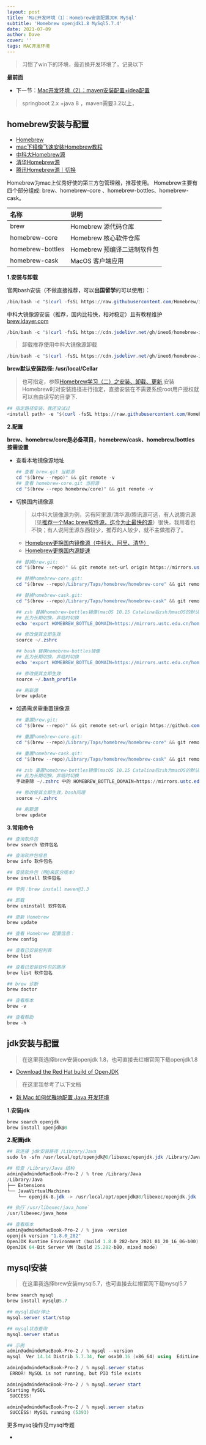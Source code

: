 ```yaml
---
layout: post
title: 'Mac开发环境（1）：Homebrew安装配置JDK MySql'
subtitle: 'Homebrew openjdk1.8 MySql5.7.4'
date: 2021-07-09
author: Dave
cover: ''
tags: MAC开发环境 
---
```


>习惯了win下的环境，最近换开发环境了，记录以下

**最前面**
- 下一节：[Mac开发环境（2）：maven安装配置+idea配置](https://picc0lo.top/2021/07/09/macForJavaDev-maven.html)

>springboot 2.x +java 8 ，maven需要3.2以上，

## homebrew安装与配置

- [Homebrew](https://brew.sh/index_zh-cn)
- [mac下镜像飞速安装Homebrew教程](https://zhuanlan.zhihu.com/p/90508170)
- [中科大Homebrew源](http://mirrors.ustc.edu.cn/help/brew.git.html#)
- [清华Homebrew源](https://mirrors.tuna.tsinghua.edu.cn/help/homebrew/)
- [腾讯Homebrew源｜切换](https://mirrors.cloud.tencent.com/help/homebrew-bottles.html)

Homebrew为mac上优秀好使的第三方包管理器，推荐使用。
Homebrew主要有四个部分组成: brew、homebrew-core 、homebrew-bottles、homebrew-cask。

  | 名称	| 说明| 
  | :-----------| :----------- |
  | brew	| Homebrew 源代码仓库| 
  | homebrew-core	| Homebrew 核心软件仓库| 
  | homebrew-bottles	| Homebrew 预编译二进制软件包| 
  | homebrew-cask	| MacOS 客户端应用| 

**1.安装与卸载**

官网bash安装（不做直接推荐，可以**出国留学**的可以使用）：

```powershell
/bin/bash -c "$(curl -fsSL https://raw.githubusercontent.com/Homebrew/install/HEAD/install.sh)"
```

中科大镜像源安装（推荐，国内比较快，相对稳定）且有教程维护[brew.idayer.com](https://brew.idayer.com/)

```powershell
/bin/bash -c "$(curl -fsSL https://cdn.jsdelivr.net/gh/ineo6/homebrew-install/install.sh)"
```

>卸载推荐使用中科大镜像源卸载

  ```powershell
  /bin/bash -c "$(curl -fsSL https://cdn.jsdelivr.net/gh/ineo6/homebrew-install/uninstall.sh)"
  ```


**brew默认安装路径: /usr/local/Cellar**

  >也可指定，参照[Homebrew学习（二）之安装、卸载、更新](https://www.cnblogs.com/kunmomo/p/11267429.html),安装Homebrew时对安装路径进行指定，直接安装在不需要系统root用户授权就可以自由读写的目录下.
  
  ```powershell
  ## 指定路径安装，我还没试过
  <install path> -e "$(curl -fsSL https://raw.githubusercontent.com/Homebrew/install/master/install)"
  ```


**2.配置**

**brew、homebrew/core是必备项目，homebrew/cask、homebrew/bottles按需设置**

- 查看本地镜像源地址
  
  ```powershell 
  ## 查看 brew.git 当前源
  cd "$(brew --repo)" && git remote -v
  ## 查看 homebrew-core.git 当前源
  cd "$(brew --repo homebrew/core)" && git remote -v
  ```

- 切换国内镜像源
  
  >以中科大镜像源为例，另有阿里源/清华源/腾讯源可选，有人说腾讯源（见[推荐一个Mac brew软件源，迄今为止最快的源](https://zhuanlan.zhihu.com/p/72251385)）很快，我用着也不快；有人说阿里源东西较少，推荐的人较少，就不主做推荐了。

  - [Homebrew更换国内镜像源（中科大、阿里、清华）](https://blog.csdn.net/H_WeiC/article/details/107857302)
  - [Homebrew更换国内源提速](https://blog.csdn.net/toopoo/article/details/104709816/?utm_medium=distribute.pc_relevant.none-task-blog-2~default~baidujs_baidulandingword~default-0.control&spm=1001.2101.3001.4242)

  ```powershell
  ## 替换brew.git:
  cd "$(brew --repo)" && git remote set-url origin https://mirrors.ustc.edu.cn/brew.git

  ## 替换homebrew-core.git:
  cd "$(brew --repo)/Library/Taps/homebrew/homebrew-core" && git remote set-url origin https://mirrors.ustc.edu.cn/homebrew-core.git

  ## 替换homebrew-cask.git:
  cd "$(brew --repo)/Library/Taps/homebrew/homebrew-cask" && git remote set-url origin https://mirrors.ustc.edu.cn/homebrew-cask.git

  ## zsh 替换homebrew-bottles镜像(macOS 10.15 Catalina后zsh为macOS的默认shell，之前为bash。)
  ## 此为长期切换，非临时切换
  echo 'export HOMEBREW_BOTTLE_DOMAIN=https://mirrors.ustc.edu.cn/homebrew-bottles' >> ~/.zshrc

  ## 修改使其立即生效
  source ~/.zshrc

  ## bash 替换homebrew-bottles镜像
  ## 此为长期切换，非临时切换
  echo 'export HOMEBREW_BOTTLE_DOMAIN=https://mirrors.ustc.edu.cn/homebrew-bottles' >> ~/.bash_profile

  ## 修改使其立即生效
  source ~/.bash_profile

  ## 刷新源
  brew update
  ```





- 如遇需求需重置镜像源
  ```powershell
  ## 重置brew.git:
  cd "$(brew --repo)" && git remote set-url origin https://github.com/Homebrew/brew.git

  ## 重置homebrew-core.git:
  cd "$(brew --repo)/Library/Taps/homebrew/homebrew-core" && git remote set-url origin https://github.com/Homebrew/homebrew-core.git

  ## 重置homebrew-cask.git:
  cd "$(brew --repo)/Library/Taps/homebrew/homebrew-cask" && git remote set-url origin https://github.com/Homebrew/homebrew-cask.git

  ## zsh 重置homebrew-bottles镜像(macOS 10.15 Catalina后zsh为macOS的默认shell，之前为bash。)
  ## 此为长期切换，非临时切换
  手动删除 ~/.zshrc 中的 HOMEBREW_BOTTLE_DOMAIN=https://mirrors.ustc.edu.cn/homebrew-bottles

  ## 修改使其立即生效，bash同理
  source ~/.zshrc

  ## 刷新源
  brew update
  ```

**3.常用命令**

```powershell
## 查询软件包
brew search 软件包名

## 查询软件包信息
brew info 软件包名

## 安装软件包（用@来区分版本）
brew install 软件包名

## 举例：brew install maven@3.3

## 卸载
brew uninstall 软件包名

## 更新 Homebrew
brew update 

## 查看 Homebrew 配置信息：
brew config 

## 查看已安装包列表
brew list

## 查看已安装软件包的路径
brew list 软件包名

## brew 诊断
brew doctor

## 查看版本
brew -v

## 查看帮助
brew -h
```
## jdk安装与配置

>在这里我选择brew安装openjdk 1.8，也可直接去红帽官网下载openjdk1.8
- [Download the Red Hat build of OpenJDK](https://developers.redhat.com/products/openjdk/download)
>在这里我参考了以下文档
- [新 Mac 如何优雅地配置 Java 开发环境](https://zhuanlan.zhihu.com/p/298535991)


**1.安装jdk**

  ```powershell
  brew search openjdk
  brew install openjdk@8
  ```
**2.配置jdk**

```powershell
## 软连接 jdk安装路径 /Library/Java
sudo ln -sfn /usr/local/opt/openjdk@8/libexec/openjdk.jdk /Library/Java/JavaVirtualMachines/openjdk-8.jdk

## 检查 /Library/Java 结构
admin@admindeMacBook-Pro-2 / % tree /Library/Java
/Library/Java
├── Extensions
└── JavaVirtualMachines
    └── openjdk-8.jdk -> /usr/local/opt/openjdk@8/libexec/openjdk.jdk

## 执行`/usr/libexec/java_home`
/usr/libexec/java_home

## 查看版本
admin@admindeMacBook-Pro-2 / % java -version 
openjdk version "1.8.0_282"
OpenJDK Runtime Environment (build 1.8.0_282-bre_2021_01_20_16_06-b00)
OpenJDK 64-Bit Server VM (build 25.282-b00, mixed mode)
```

## mysql安装

>在这里我选择brew安装mysql5.7，也可直接去红帽官网下载mysql5.7

```powershell
brew search mysql
brew install mysql@5.7
```

```powershell
## mysql启动/停止
mysql.server start/stop

## mysql状态查询
mysql.server status

## 示例
admin@admindeMacBook-Pro-2 / % mysql --version
mysql  Ver 14.14 Distrib 5.7.34, for osx10.16 (x86_64) using  EditLine wrapper

admin@admindeMacBook-Pro-2 / % mysql.server status
 ERROR! MySQL is not running, but PID file exists

admin@admindeMacBook-Pro-2 / % mysql.server start
Starting MySQL
 SUCCESS! 

admin@admindeMacBook-Pro-2 / % mysql.server status
 SUCCESS! MySQL running (5393)
 ```

 更多mysql操作见mysql专题
 - []()
